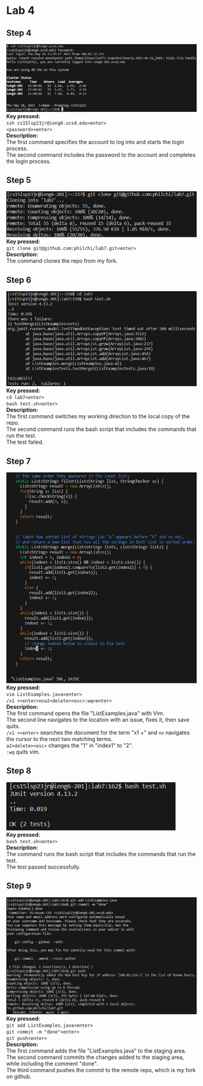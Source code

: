 # Lab 4  
## Step 4  
![image](step4.png)  
**Key pressed:**  
`ssh cs15lsp23jr@ieng6.ucsd.edu<enter>`  
`<password><enter>`    
**Description:**  
The first command specifies the account to log into and starts the login process.  
The second command includes the password to the account and completes the login process.  
  
## Step 5  
![image](step5.png)  
**Key pressed:**  
`git clone git@github.com:philchi/lab7.git<enter>`  
**Description:**  
The command clones the repo from my fork.  
  
## Step 6  
![image](step6.png)  
**Key pressed:**  
`cd lab7<enter>`  
`bash test.sh<enter>`  
**Description:**  
The first command switches my working direction to the local copy of the repo.  
The second command runs the bash script that includes the commands that run the test.  
The test failed.  
  
## Step 7  
![image](step7.png)  
**Key pressed:**  
`vim ListExamples.java<enter>`  
`/x1 +<enter>nna2<delete><esc>:wq<enter>`  
**Description:**  
The first command opens the file "ListExamples.java" with Vim.  
The second line navigates to the location with an issue, fixes it, then save quits.  
`/x1 +<enter>` searches the document for the term "x1 +" and `nn` navigates the cursor to the next two matching terms.  
`a2<delete><esc>` changes the "1" in "index1" to "2".  
`:wq` quits vim.  
  
## Step 8  
![image](step8.png)  
**Key pressed:**  
`bash test.sh<enter>`  
**Description:**  
The command runs the bash script that includes the commands that run the test.  
The test passed successfully.  
  
## Step 9  
![image](step9.png)  
**Key pressed:**  
`git add ListExamples.java<enter>`  
`git commit -m "done"<enter>`  
`git push<enter>`  
**Description:**  
The first command adds the file "ListExamples.java" to the staging area.  
The second command commits the changes added to the staging area, while including the comment "done".  
The third command pushes the commit to the remote repo, which is my fork on github.  
